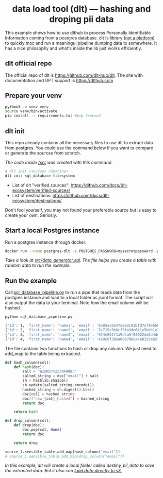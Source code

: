 <h1 align="center">
    <strong>data load tool (dlt) — hashing and droping pii data</strong>
</h1>
<p align="center">

This example shows how to use dlthub to process Personally Identifiable Information coming from a postgres database. dlt is library ([not a platform](https://dlthub.com/product/#a-library-not-a-platform)) to quickly moc and run a meaningul pipeline dumping data to somewhere. It has a nice philosophy and what's inside the lib just works efficiently.

## dlt official repo
The official repo of dlt is https://github.com/dlt-hub/dlt. The site with documentation and GPT support is https://dlthub.com

## Prepare your venv
```bash
python3 -m venv venv
source venv/bin/activate
pip install -r requirements.txt #pip freezed
```

## dlt init

This repo already contains all the necessary files to use dlt to extract data from postgres. You could use the command below if you want to compare or generate the sources from scratch.

<em>The code inside [/src](./src/) was created with this command.</em>

```bash
# dlt init <source> <destiny>
dlt init sql_database filesystem
```

- List of dlt "verified sources": https://dlthub.com/docs/dlt-ecosystem/verified-sources/
- List of destinations: https://dlthub.com/docs/dlt-ecosystem/destinations/

Don't fool yourself, you may not found your prefereble source but is easy to create your own. Seriosly.

## Start a local Postgres instance
Run a postgres instance through docker.

```bash
docker run --name postgres-dlt -e POSTGRES_PASSWORD=mysecretpassword -p 5432:5432 -d postgres
```

<em>Take a look at [src/data_generator.sql](/src/data_generator.sql). The file helps you create a table with random data to run the example.</em>

## Run the example

Call [sql_database_pipeline.py](sql_database_pipeline.py) to run a pipe that reads data from the postgres instance and load to a local folder as jsonl format. The script will also output the data to your terminal. Note how the email column will be hashed.



```bash
python sql_database_pipeline.py
```

```bash
{'id': 1, 'first_name': 'name1', 'email': '0a85ae3e47a0a3c91bfd7af40b507cce15d796dbc3729fdfb5cb80fdb9b52d93', 'address': 'stree1', 'updated_at': datetime.datetime(2023, 9, 13, 16, 45, 5, 53497)}
{'id': 2, 'first_name': 'name2', 'email': '7e715e3b6cf5fa3de641e5bdb1e7a05771a3ed7e693f268397c0be96fcb71eef', 'address': 'stree2', 'updated_at': datetime.datetime(2023, 9, 13, 16, 45, 5, 53497)}
{'id': 3, 'first_name': 'name3', 'email': '674e862f1a9d4a5f93022dd3d4de1c846f67f7140191c5e69730fe5eb9fd5b0c', 'address': 'stree3', 'updated_at': datetime.datetime(2023, 9, 13, 16, 45, 5, 53497)}
{'id': 4, 'first_name': 'name4', 'email': 'e10c0f386a086706ca4e8353ab2f8d615bab385ce1950b2ada202c7f1d02f1bf', 'address': 'stree4', 'updated_at': datetime.datetime(2023, 9, 13, 16, 45, 5, 53497)}
```

The file contains two functions to hash or drop any column. We just need to add_map to the table being extracted.

```python
def hash_column(col):
    def hash(doc):
        salt = "WI@N57%zZrmk#88c"
        salted_string = doc["email"] + salt
        sh = hashlib.sha256()
        sh.update(salted_string.encode())
        hashed_string = sh.digest().hex()
        doc[col] = hashed_string
        doc[f"new_{col}_hashed"] = hashed_string
        return doc

    return hash

def drop_column(col):
    def drop(doc):
        doc.pop(col, None)
        return doc

    return drop
```

```python
source_1.sensible_table.add_map(hash_column("email"))
# source_1.sensible_table.add_map(drop_column("email"))
```


<em>In this example, dlt will create a local folder called destiny_pii_data to save the extracted data. But it also can [load data directly to s3.](https://dlthub.com/docs/dlt-ecosystem/destinations/filesystem)</em>
